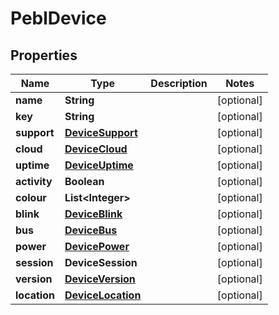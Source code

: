 

# PeblDevice


## Properties

| Name | Type | Description | Notes |
|------------ | ------------- | ------------- | -------------|
|**name** | **String** |  |  [optional] |
|**key** | **String** |  |  [optional] |
|**support** | [**DeviceSupport**](DeviceSupport.md) |  |  [optional] |
|**cloud** | [**DeviceCloud**](DeviceCloud.md) |  |  [optional] |
|**uptime** | [**DeviceUptime**](DeviceUptime.md) |  |  [optional] |
|**activity** | **Boolean** |  |  [optional] |
|**colour** | **List&lt;Integer&gt;** |  |  [optional] |
|**blink** | [**DeviceBlink**](DeviceBlink.md) |  |  [optional] |
|**bus** | [**DeviceBus**](DeviceBus.md) |  |  [optional] |
|**power** | [**DevicePower**](DevicePower.md) |  |  [optional] |
|**session** | **DeviceSession** |  |  [optional] |
|**version** | [**DeviceVersion**](DeviceVersion.md) |  |  [optional] |
|**location** | [**DeviceLocation**](DeviceLocation.md) |  |  [optional] |



